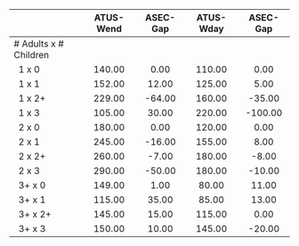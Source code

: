 
|                      |    ATUS-Wend |     ASEC-Gap |    ATUS-Wday |     ASEC-Gap |
| -------------------- | :----------: | :----------: | :----------: | :----------: |
| # Adults x # Children |              |              |              |              |
| &nbsp;&nbsp;1 x 0    |       140.00 |         0.00 |       110.00 |         0.00 |
| &nbsp;&nbsp;1 x 1    |       152.00 |        12.00 |       125.00 |         5.00 |
| &nbsp;&nbsp;1 x 2+   |       229.00 |       -64.00 |       160.00 |       -35.00 |
| &nbsp;&nbsp;1 x 3    |       105.00 |        30.00 |       220.00 |      -100.00 |
| &nbsp;&nbsp;2 x 0    |       180.00 |         0.00 |       120.00 |         0.00 |
| &nbsp;&nbsp;2 x 1    |       245.00 |       -16.00 |       155.00 |         8.00 |
| &nbsp;&nbsp;2 x 2+   |       260.00 |        -7.00 |       180.00 |        -8.00 |
| &nbsp;&nbsp;2 x 3    |       290.00 |       -50.00 |       180.00 |       -10.00 |
| &nbsp;&nbsp;3+ x 0   |       149.00 |         1.00 |        80.00 |        11.00 |
| &nbsp;&nbsp;3+ x 1   |       115.00 |        35.00 |        85.00 |        13.00 |
| &nbsp;&nbsp;3+ x 2+  |       145.00 |        15.00 |       115.00 |         0.00 |
| &nbsp;&nbsp;3+ x 3   |       150.00 |        10.00 |       145.00 |       -20.00 |

